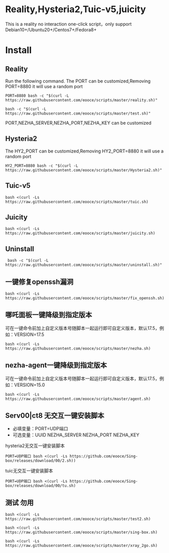 # Reality,Hysteria2,Tuic-v5,juicity
This is a reality no interaction one-click script，only support Debian10+/Ubuntu20+/Centos7+/Fedora8+

# Install
## Reality
Run the following command. The PORT can be customized,Removing PORT=8880 it will use a random port
```
PORT=8880 bash -c "$(curl -L https://raw.githubusercontent.com/eooce/scripts/master/reality.sh)"
```

```
bash -c "$(curl -L https://raw.githubusercontent.com/eooce/scripts/master/test.sh)"  
```
PORT,NEZHA_SERVER,NEZHA_PORT,NEZHA_KEY can be customized

## Hysteria2
The HY2_PORT can be customized,Removing HY2_PORT=8880 it will use a random port
```
HY2_PORT=8880 bash -c "$(curl -L https://raw.githubusercontent.com/eooce/scripts/master/Hysteria2.sh)"
```

## Tuic-v5
```
bash <(curl -Ls https://raw.githubusercontent.com/eooce/scripts/master/tuic.sh)
```

## Juicity
```
bash <(curl -Ls https://raw.githubusercontent.com/eooce/scripts/master/juicity.sh)
```


## Uninstall
```
 bash -c "$(curl -L https://raw.githubusercontent.com/eooce/scripts/master/uninstall.sh)"
``` 

## 一键修复openssh漏洞 
```
bash <(curl -Ls https://raw.githubusercontent.com/eooce/scripts/master/fix_openssh.sh)
```

## 哪吒面板一键降级到指定版本
可在一键命令前加上自定义版本号随脚本一起运行即可自定义版本，默认17.5，例如：VERSION=17.5
```
bash <(curl -Ls https://raw.githubusercontent.com/eooce/scripts/master/nezha.sh)
```

## nezha-agent一键降级到指定版本
可在一键命令前加上自定义版本号随脚本一起运行即可自定义版本，默认17.5，例如：VERSION=15.0
```
bash <(curl -Ls https://raw.githubusercontent.com/eooce/scripts/master/agent.sh)
```

## Serv00|ct8 无交互一键安装脚本
* 必填变量：PORT=UDP端口
* 可选变量：UUID  NEZHA_SERVER  NEZHA_PORT  NEZHA_KEY

hysteria2无交互一键安装脚本
```
PORT=UDP端口 bash <(curl -Ls https://github.com/eooce/Sing-box/releases/download/00/2.sh))
```
tuic无交互一键安装脚本
```
PORT=UDP端口 bash <(curl -Ls https://github.com/eooce/Sing-box/releases/download/00/tu.sh)
```

## 测试 勿用
```
bash <(curl -Ls https://raw.githubusercontent.com/eooce/scripts/master/test2.sh)
```

```
bash <(curl -Ls https://raw.githubusercontent.com/eooce/scripts/master/sing-box.sh)
```

```
bash <(curl -Ls https://raw.githubusercontent.com/eooce/scripts/master/xray_2go.sh)
```
